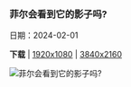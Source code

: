 ### 菲尔会看到它的影子吗?

日期：2024-02-01

**下载**  |  [1920x1080](https://cn.bing.com/th?id=OHR.AlpineMarmot_ZH-CN3818584615_1920x1080.jpg)  |  [3840x2160](https://cn.bing.com/th?id=OHR.AlpineMarmot_ZH-CN3818584615_UHD.jpg)

![菲尔会看到它的影子吗?](https://cn.bing.com/th?id=OHR.AlpineMarmot_ZH-CN3818584615_1920x1080.jpg "从洞穴中探出头的土拨鼠 (© Scacciamosche/Getty Images)")

